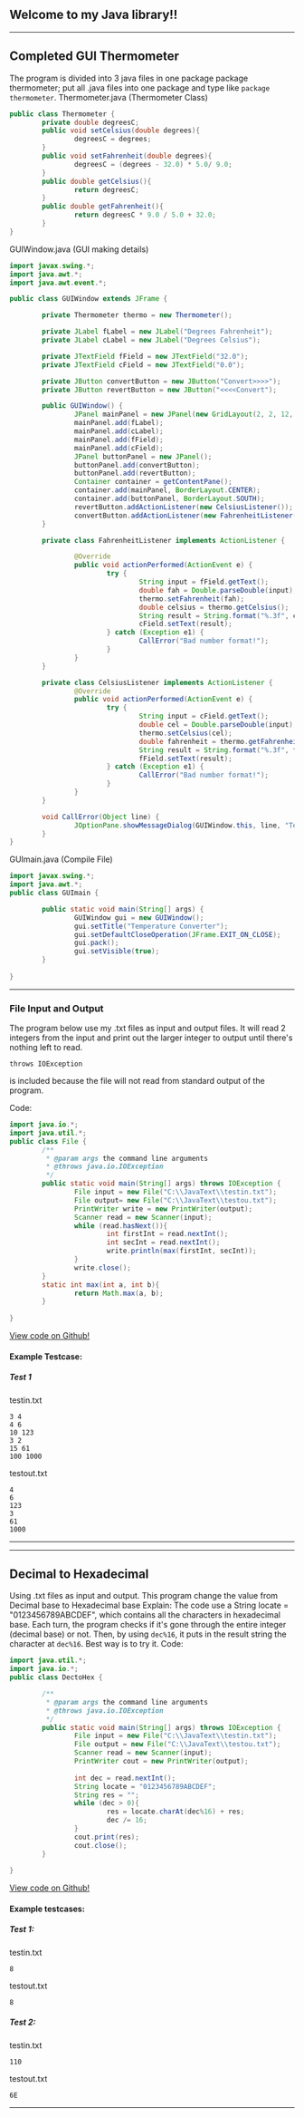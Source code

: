 ## Welcome to my Java library!!
---------------
## Completed GUI Thermometer
The program is divided into 3 java files in one package
package thermometer;
put all .java files into one package and type like ```package thermometer```.
Thermometer.java  (Thermometer Class)
```java
public class Thermometer {
        private double degreesC;
        public void setCelsius(double degrees){
                degreesC = degrees;
        }
        public void setFahrenheit(double degrees){
                degreesC = (degrees - 32.0) * 5.0/ 9.0;
        }
        public double getCelsius(){
                return degreesC;
        }
        public double getFahrenheit(){
                return degreesC * 9.0 / 5.0 + 32.0;
        }
}
```

GUIWindow.java (GUI making details)
```java
import javax.swing.*;
import java.awt.*;
import java.awt.event.*;

public class GUIWindow extends JFrame {

        private Thermometer thermo = new Thermometer();

        private JLabel fLabel = new JLabel("Degrees Fahrenheit");
        private JLabel cLabel = new JLabel("Degrees Celsius");

        private JTextField fField = new JTextField("32.0");
        private JTextField cField = new JTextField("0.0");

        private JButton convertButton = new JButton("Convert>>>>");
        private JButton revertButton = new JButton("<<<<Convert");

        public GUIWindow() {
                JPanel mainPanel = new JPanel(new GridLayout(2, 2, 12, 6));
                mainPanel.add(fLabel);
                mainPanel.add(cLabel);
                mainPanel.add(fField);
                mainPanel.add(cField);
                JPanel buttonPanel = new JPanel();
                buttonPanel.add(convertButton);
                buttonPanel.add(revertButton);
                Container container = getContentPane();
                container.add(mainPanel, BorderLayout.CENTER);
                container.add(buttonPanel, BorderLayout.SOUTH);
                revertButton.addActionListener(new CelsiusListener());
                convertButton.addActionListener(new FahrenheitListener());
        }

        private class FahrenheitListener implements ActionListener {

                @Override
                public void actionPerformed(ActionEvent e) {
                        try {
                                String input = fField.getText();
                                double fah = Double.parseDouble(input);
                                thermo.setFahrenheit(fah);
                                double celsius = thermo.getCelsius();
                                String result = String.format("%.3f", celsius);//String Format
                                cField.setText(result);
                        } catch (Exception e1) {
                                CallError("Bad number format!");
                        }
                }
        }

        private class CelsiusListener implements ActionListener {
                @Override
                public void actionPerformed(ActionEvent e) {
                        try {
                                String input = cField.getText();
                                double cel = Double.parseDouble(input);
                                thermo.setCelsius(cel);
                                double fahrenheit = thermo.getFahrenheit();
                                String result = String.format("%.3f", fahrenheit);//String Format
                                fField.setText(result);
                        } catch (Exception e1) {
                                CallError("Bad number format!");
                        }
                }
        }

        void CallError(Object line) {
                JOptionPane.showMessageDialog(GUIWindow.this, line, "Temperature Converter", JOptionPane.ERROR_MESSAGE);
        }
}
```

GUImain.java (Compile File)
```java
import javax.swing.*;
import java.awt.*;
public class GUImain {

        public static void main(String[] args) {
                GUIWindow gui = new GUIWindow();
                gui.setTitle("Temperature Converter");
                gui.setDefaultCloseOperation(JFrame.EXIT_ON_CLOSE);
                gui.pack();
                gui.setVisible(true);
        }
        
}
```
----------
### File Input and Output
The program below use my .txt files as input and output files.
It will read 2 integers from the input and print out the larger integer to output until there's nothing left to read.
```
throws IOException
```
is included because the file will not read from standard output of the program.

Code:
```java
import java.io.*;
import java.util.*;
public class File {
        /**
         * @param args the command line arguments
         * @throws java.io.IOException
         */
        public static void main(String[] args) throws IOException {
                File input = new File("C:\\JavaText\\testin.txt");
                File output= new File("C:\\JavaText\\testou.txt");
                PrintWriter write = new PrintWriter(output);
                Scanner read = new Scanner(input);
                while (read.hasNext()){
                        int firstInt = read.nextInt();
                        int secInt = read.nextInt();
                        write.println(max(firstInt, secInt));
                }
                write.close();
        }
        static int max(int a, int b){
                return Math.max(a, b);
        }
        
}
```
[View code on Github!](https://github.com/baohuy251210/LambertJavaProjects/blob/master/Fil%C3%A9/src/FileInOut/FileInOut.java)
#### Example Testcase:
##### Test 1
testin.txt
```
3 4 
4 6
10 123
3 2
15 61
100 1000
```
testout.txt
```
4
6
123
3
61
1000
```
---
---
## Decimal to Hexadecimal 
Using .txt files as input and output. This program change the value from Decimal base to Hexadecimal base 
Explain: 
The code use a String locate = "0123456789ABCDEF", which contains all the characters in hexadecimal base.
Each turn, the program checks if it's gone through the entire integer (decimal base) or not. Then, by using ```dec%16```, it puts in the result string the character at ```dec%16```. 
Best way is to try it.
Code:
```java
import java.util.*;
import java.io.*;
public class DectoHex {

        /**
         * @param args the command line arguments
         * @throws java.io.IOException
         */
        public static void main(String[] args) throws IOException {
                File input = new File("C:\\JavaText\\testin.txt");
                File output = new File("C:\\JavaText\\testou.txt");
                Scanner read = new Scanner(input);
                PrintWriter cout = new PrintWriter(output);     
                 
                int dec = read.nextInt();
                String locate = "0123456789ABCDEF";
                String res = "";
                while (dec > 0){
                        res = locate.charAt(dec%16) + res;
                        dec /= 16;
                }
                cout.print(res);
                cout.close();
        }
        
}
```
[View code on Github!](https://github.com/baohuy251210/LambertJavaProjects/blob/master/DectoHex/src/dectohex/DectoHex.java)
#### Example testcases:
##### Test 1:
testin.txt
```
8
```
testout.txt
```
8
```
##### Test 2:
testin.txt
```
110
```
testout.txt
```
6E
```
----
